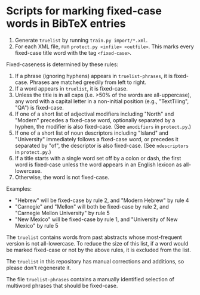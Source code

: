 # Scripts for marking fixed-case words in BibTeX entries

1. Generate `truelist` by running `train.py import/*.xml`.
2. For each XML file, run `protect.py <infile> <outfile>`. This marks
   every fixed-case title word with the tag `<fixed-case>`.

Fixed-caseness is determined by these rules:

1. If a phrase (ignoring hyphens) appears in `truelist-phrases`,
   it is fixed-case. Phrases are matched greedily from left to right.
2. If a word appears in `truelist`, it is fixed-case.
3. Unless the title is in all caps (i.e. >50% of the words are all-uppercase),
   any word with a capital letter in a non-initial position (e.g.,
   "TextTiling", "QA") is fixed-case.
4. If one of a short list of adjectival modifiers including "North" and "Modern"
   precedes a fixed-case word, optionally separated by a hyphen,
   the modifier is also fixed-case. (See `amodifiers` in `protect.py`.)
5. If one of a short list of noun descriptors including "Island" and "University"
   immediately follows a fixed-case word, or precedes it separated by "of",
   the descriptor is also fixed-case. (See `ndescriptors` in `protect.py`.)
5. If a title starts with a single word set off by a colon or dash, the
   first word is fixed-case unless the word appears in an English lexicon as
   all-lowercase.
6. Otherwise, the word is not fixed-case.

Examples:

   - "Hebrew" will be fixed-case by rule 2, and "Modern Hebrew" by rule 4
   - "Carnegie" and "Mellon" will both be fixed-case by rule 2, and
     "Carnegie Mellon University" by rule 5
   - "New Mexico" will be fixed-case by rule 1, and "University of New Mexico"
     by rule 5

The `truelist` contains words from past abstracts whose most-frequent
version is not all-lowercase. To reduce the size of this list, if a
word would be marked fixed-case or not by the above rules, it is
excluded from the list.

The `truelist` in this repository has manual corrections and additions,
so please don't regenerate it.

The file `truelist-phrases` contains a manually identified selection of
multiword phrases that should be fixed-case.
